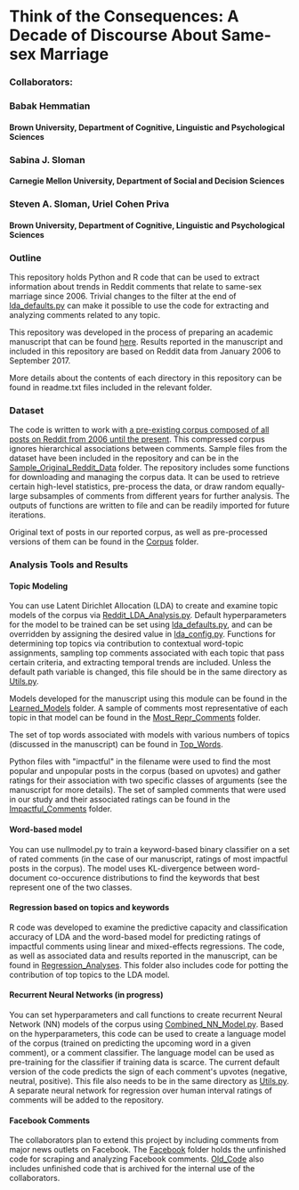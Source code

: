 # Think of the Consequences: A Decade of Discourse About Same-sex Marriage

### Collaborators: 
### Babak Hemmatian
#### Brown University, Department of Cognitive, Linguistic and Psychological Sciences
### Sabina J. Sloman
#### Carnegie Mellon University, Department of Social and Decision Sciences
### Steven A. Sloman, Uriel Cohen Priva
#### Brown University, Department of Cognitive, Linguistic and Psychological Sciences

### Outline

This repository holds Python and R code that can be used to extract information about trends in Reddit comments that relate to same-sex marriage since 2006. Trivial changes to the filter at the end of [lda_defaults.py](https://github.com/BabakHemmatian/Gay_Marriage_Corpus_Study/blob/master/lda_defaults.py) can make it possible to use the code for extracting and analyzing comments related to any topic. 

This repository was developed in the process of preparing an academic manuscript that can be found [here](https://www.researchgate.net/publication/325883030_Think_of_the_Consequences_A_Decade_of_Discourse_About_Same-Sex_Marriage). Results reported in the manuscript and included in this repository are based on Reddit data from January 2006 to September 2017. 

More details about the contents of each directory in this repository can be found in readme.txt files included in the relevant folder.

### Dataset

The code is written to work with [a pre-existing corpus composed of all posts on Reddit from 2006 until the present](http://files.pushshift.io/reddit/comments/). This compressed corpus ignores hierarchical associations between comments. Sample files from the dataset have been included in the repository and can be in the [Sample_Original_Reddit_Data](https://github.com/BabakHemmatian/Gay_Marriage_Corpus_Study/tree/master/Sample_Original_Reddit_Data) folder. The repository includes some functions for downloading and managing the corpus data. It can be used to retrieve certain high-level statistics, pre-process the data, or draw random equally-large subsamples of comments from different years for further analysis. The outputs of functions are written to file and can be readily imported for future iterations.

Original text of posts in our reported corpus, as well as pre-processed versions of them can be found in the [Corpus](https://github.com/BabakHemmatian/Gay_Marriage_Corpus_Study/tree/master/Corpus) folder.

### Analysis Tools and Results

#### Topic Modeling

You can use Latent Dirichlet Allocation (LDA) to create and examine topic models of the corpus via [Reddit_LDA_Analysis.py](https://github.com/BabakHemmatian/Gay_Marriage_Corpus_Study/blob/master/Reddit_LDA_Analysis.py). Default hyperparameters for the model to be trained can be set using [lda_defaults.py](https://github.com/BabakHemmatian/Gay_Marriage_Corpus_Study/blob/master/lda_defaults.py), and can be overridden by assigning the desired value in [lda_config.py](https://github.com/BabakHemmatian/Gay_Marriage_Corpus_Study/blob/master/lda_config.py). Functions for determining top topics via contribution to contextual word-topic assignments, sampling top comments associated with each topic that pass certain criteria, and extracting temporal trends are included. Unless the default path variable is changed, this file should be in the same directory as [Utils.py](https://github.com/BabakHemmatian/Gay_Marriage_Corpus_Study/blob/master/Utils.py). 

Models developed for the manuscript using this module can be found in the [Learned_Models](https://github.com/BabakHemmatian/Gay_Marriage_Corpus_Study/tree/master/Learned_Models) folder. A sample of comments most representative of each topic in that model can be found in the [Most_Repr_Comments](https://github.com/BabakHemmatian/Gay_Marriage_Corpus_Study/tree/master/Most_Repr_Comments) folder. 

The set of top words associated with models with various numbers of topics (discussed in the manuscript) can be found in [Top_Words](https://github.com/BabakHemmatian/Gay_Marriage_Corpus_Study/tree/master/Top_Words).

Python files with "impactful" in the filename were used to find the most popular and unpopular posts in the corpus (based on upvotes) and gather ratings for their association with two specific classes of arguments (see the manuscript for more details). The set of sampled comments that were used in our study and their associated ratings can be found in the [Impactful_Comments](https://github.com/BabakHemmatian/Gay_Marriage_Corpus_Study/tree/master/Impactful_Comments) folder.

#### Word-based model

You can use nullmodel.py to train a keyword-based binary classifier on a set of rated comments (in the case of our manuscript, ratings of most impactful posts in the corpus). The model uses KL-divergence between word-document co-occurence distributions to find the keywords that best represent one of the two classes.

#### Regression based on topics and keywords

R code was developed to examine the predictive capacity and classification accuracy of LDA and the word-based model for predicting ratings of impactful comments using linear and mixed-effects regressions. The code, as well as associated data and results reported in the manuscript, can be found in [Regression_Analyses](https://github.com/BabakHemmatian/Gay_Marriage_Corpus_Study/tree/master/Regression_Analyses). This folder also includes code for potting the contribution of top topics to the LDA model.

#### Recurrent Neural Networks (in progress)

You can set hyperparameters and call functions to create recurrent Neural Network (NN) models of the corpus using [Combined_NN_Model.py](https://github.com/BabakHemmatian/Gay_Marriage_Corpus_Study/blob/master/Combined_NN_Model.py). Based on the hyperparameters, this code can be used to create a language model of the corpus (trained on predicting the upcoming word in a given comment), or a comment classifier. The language model can be used as pre-training for the classifier if training data is scarce. The current default version of the code predicts the sign of each comment's upvotes (negative, neutral, positive). This file also needs to be in the same directory as [Utils.py](https://github.com/BabakHemmatian/Gay_Marriage_Corpus_Study/blob/master/Utils.py). A separate neural network for regression over human interval ratings of comments will be added to the repository.

#### Facebook Comments

The collaborators plan to extend this project by including comments from major news outlets on Facebook. The [Facebook](https://github.com/BabakHemmatian/Gay_Marriage_Corpus_Study/tree/master/Facebook) folder holds the unfinished code for scraping and analyzing Facebook comments. [Old_Code](https://github.com/BabakHemmatian/Gay_Marriage_Corpus_Study/tree/master/Old_Code) also includes unfinished code that is archived for the internal use of the collaborators.
